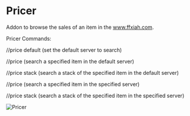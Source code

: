 # Pricer

Addon to browse the sales of an item in the www.ffxiah.com.

Pricer Commands:

//price <server> default (set the default server to search)

//price <item> (search a specified item in the default server)

//price stack <item> (search a stack of the specified item in the default server)

//price <server> <item> (search a specified item in the specified server)

//price <server> stack <item> (search a stack of the specified item in the specified server)

![Pricer](http://i.imgur.com/8Wgquhn.jpg)
